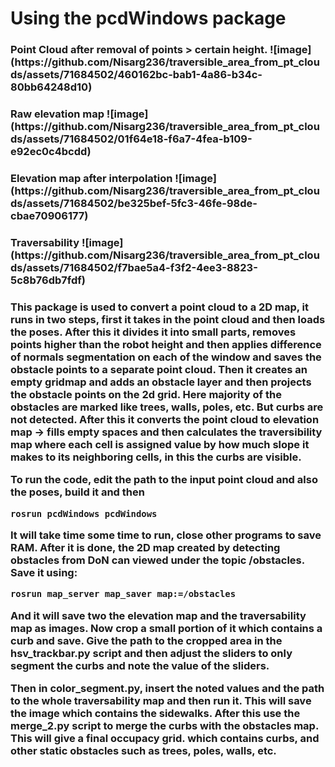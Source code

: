 <h1> Using the pcdWindows package </h1>
<h3> Point Cloud after removal of points > certain height.
![image](https://github.com/Nisarg236/traversible_area_from_pt_clouds/assets/71684502/460162bc-bab1-4a86-b34c-80bb64248d10)

<h3> Raw elevation map
![image](https://github.com/Nisarg236/traversible_area_from_pt_clouds/assets/71684502/01f64e18-f6a7-4fea-b109-e92ec0c4bcdd)

<h3> Elevation map after interpolation
![image](https://github.com/Nisarg236/traversible_area_from_pt_clouds/assets/71684502/be325bef-5fc3-46fe-98de-cbae70906177)

<h3> Traversability
![image](https://github.com/Nisarg236/traversible_area_from_pt_clouds/assets/71684502/f7bae5a4-f3f2-4ee3-8823-5c8b76db7fdf)


<h3>This package is used to convert a point cloud to a 2D map, it runs in two steps, first it takes in the point cloud and then loads the poses. After this it divides it into small parts, removes points higher than the robot height and then applies difference of normals segmentation on each of the window and saves the obstacle points to a separate point cloud. Then it creates an empty gridmap and adds an obstacle layer and then projects the obstacle points on the 2d grid. Here majority of the obstacles are marked like trees, walls, poles, etc. But curbs are not detected. After this it converts the point cloud to elevation map -> fills empty spaces and then calculates the traversibility map where each cell is assigned value by how much slope it makes to its neighboring cells, in this the curbs are visible. 

To run the code, edit the path to the input point cloud and also the poses, build it and then
```
rosrun pcdWindows pcdWindows
```

It will take time some time to run, close other programs to save RAM. After it is done, the 2D map created by detecting obstacles from DoN can viewed under the topic /obstacles. Save it using:
```
rosrun map_server map_saver map:=/obstacles
```
And it will save two the elevation map and the traversability map as images. Now crop a small portion of it which contains a curb and save. Give the path to the cropped area in the hsv_trackbar.py script and then adjust the sliders to only segment the curbs and note the value of the sliders.

Then in color_segment.py, insert the noted values and the path to the whole traversability map and then run it. This will save the image which contains the sidewalks. After this use the merge_2.py script to merge the curbs with the obstacles map. This will give a final occupacy grid. which contains curbs, and other static obstacles such as trees, poles, walls, etc. </h3>
